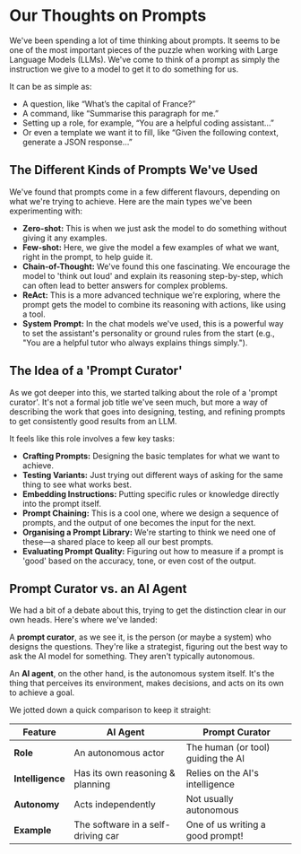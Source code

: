 # Our Thoughts on Prompts

We've been spending a lot of time thinking about prompts. It seems to be one of the most important pieces of the puzzle when working with Large Language Models (LLMs). We've come to think of a prompt as simply the instruction we give to a model to get it to do something for us.

It can be as simple as:

* A question, like “What’s the capital of France?”
* A command, like “Summarise this paragraph for me.”
* Setting up a role, for example, “You are a helpful coding assistant…”
* Or even a template we want it to fill, like “Given the following context, generate a JSON response…”

## The Different Kinds of Prompts We've Used

We've found that prompts come in a few different flavours, depending on what we're trying to achieve. Here are the main types we've been experimenting with:

* **Zero-shot:** This is when we just ask the model to do something without giving it any examples.
* **Few-shot:** Here, we give the model a few examples of what we want, right in the prompt, to help guide it.
* **Chain-of-Thought:** We've found this one fascinating. We encourage the model to 'think out loud' and explain its reasoning step-by-step, which can often lead to better answers for complex problems.
* **ReAct:** This is a more advanced technique we're exploring, where the prompt gets the model to combine its reasoning with actions, like using a tool.
* **System Prompt:** In the chat models we've used, this is a powerful way to set the assistant's personality or ground rules from the start (e.g., "You are a helpful tutor who always explains things simply.").

## The Idea of a 'Prompt Curator'

As we got deeper into this, we started talking about the role of a 'prompt curator'. It's not a formal job title we've seen much, but more a way of describing the work that goes into designing, testing, and refining prompts to get consistently good results from an LLM.

It feels like this role involves a few key tasks:

* **Crafting Prompts:** Designing the basic templates for what we want to achieve.
* **Testing Variants:** Just trying out different ways of asking for the same thing to see what works best.
* **Embedding Instructions:** Putting specific rules or knowledge directly into the prompt itself.
* **Prompt Chaining:** This is a cool one, where we design a sequence of prompts, and the output of one becomes the input for the next.
* **Organising a Prompt Library:** We're starting to think we need one of these—a shared place to keep all our best prompts.
* **Evaluating Prompt Quality:** Figuring out how to measure if a prompt is 'good' based on the accuracy, tone, or even cost of the output.

## Prompt Curator vs. an AI Agent

We had a bit of a debate about this, trying to get the distinction clear in our own heads. Here's where we've landed:

A **prompt curator**, as we see it, is the person (or maybe a system) who designs the questions. They're like a strategist, figuring out the best way to ask the AI model for something. They aren't typically autonomous.

An **AI agent**, on the other hand, is the autonomous system itself. It's the thing that perceives its environment, makes decisions, and acts on its own to achieve a goal.

We jotted down a quick comparison to keep it straight:

| Feature | AI Agent | Prompt Curator |
| --- | --- | --- |
| **Role** | An autonomous actor | The human (or tool) guiding the AI |
| **Intelligence** | Has its own reasoning & planning | Relies on the AI's intelligence |
| **Autonomy** | Acts independently | Not usually autonomous |
| **Example** | The software in a self-driving car | One of us writing a good prompt! |